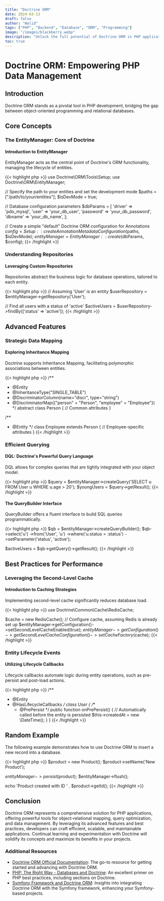 ```yaml
---
title: "Doctrine ORM"
date: 2024-03-13
draft: false
author: "Walid"
tags: ["PHP", "Backend", "Database", "ORM", "Programming"]
image: "/images/blackberry.webp"
description: "Unlock the full potential of Doctrine ORM in PHP applications with this comprehensive guide, featuring in-depth concepts, practical code examples, and advanced techniques."
toc: true
---
```


# Doctrine ORM: Empowering PHP Data Management

## Introduction

Doctrine ORM stands as a pivotal tool in PHP development, bridging the gap between object-oriented programming and relational databases.

## Core Concepts

### The EntityManager: Core of Doctrine

#### Introduction to EntityManager

EntityManager acts as the central point of Doctrine's ORM functionality, managing the lifecycle of entities.

{{< highlight php >}}
use Doctrine\ORM\Tools\Setup;
use Doctrine\ORM\EntityManager;

// Specify the path to your entities and set the development mode
$paths = ["/path/to/your/entities"];
$isDevMode = true;

// Database configuration parameters
$dbParams = [
    'driver'   => 'pdo_mysql',
    'user'     => 'your_db_user',
    'password' => 'your_db_password',
    'dbname'   => 'your_db_name',
];

// Create a simple "default" Doctrine ORM configuration for Annotations
$config = Setup::createAnnotationMetadataConfiguration($paths, $isDevMode);
$entityManager = EntityManager::create($dbParams, $config);
{{< /highlight >}}

### Understanding Repositories

#### Leveraging Custom Repositories

Repositories abstract the business logic for database operations, tailored to each entity.

{{< highlight php >}}
// Assuming 'User' is an entity
$userRepository = $entityManager->getRepository('User');

// Find all users with a status of 'active'
$activeUsers = $userRepository->findBy(['status' => 'active']);
{{< /highlight >}}

## Advanced Features

### Strategic Data Mapping

#### Exploring Inheritance Mapping

Doctrine supports Inheritance Mapping, facilitating polymorphic associations between entities.

{{< highlight php >}}
/**
 * @Entity
 * @InheritanceType("SINGLE_TABLE")
 * @DiscriminatorColumn(name="discr", type="string")
 * @DiscriminatorMap({"person" = "Person", "employee" = "Employee"})
 */
abstract class Person
{
    // Common attributes
}

/**
 * @Entity
 */
class Employee extends Person
{
    // Employee-specific attributes
}
{{< /highlight >}}

### Efficient Querying

#### DQL: Doctrine's Powerful Query Language

DQL allows for complex queries that are tightly integrated with your object model.

{{< highlight php >}}
$query = $entityManager->createQuery('SELECT u FROM User u WHERE u.age > 20');
$youngUsers = $query->getResult();
{{< /highlight >}}

#### The QueryBuilder Interface

QueryBuilder offers a fluent interface to build SQL queries programmatically.

{{< highlight php >}}
$qb = $entityManager->createQueryBuilder();
$qb->select('u')
   ->from('User', 'u')
   ->where('u.status = :status')
   ->setParameter('status', 'active');

$activeUsers = $qb->getQuery()->getResult();
{{< /highlight >}}

## Best Practices for Performance

### Leveraging the Second-Level Cache

#### Introduction to Caching Strategies

Implementing second-level cache significantly reduces database load.

{{< highlight php >}}
use Doctrine\Common\Cache\RedisCache;

$cache = new RedisCache();
// Configure cache, assuming Redis is already set up
$entityManager->getConfiguration()->setSecondLevelCacheEnabled(true);
$entityManager->getConfiguration()->getSecondLevelCacheConfiguration()->setCacheFactory($cache);
{{< /highlight >}}

### Entity Lifecycle Events

#### Utilizing Lifecycle Callbacks

Lifecycle callbacks automate logic during entity operations, such as pre-persist and post-load actions.

{{< highlight php >}}
/**
 * @Entity
 * @HasLifecycleCallbacks
 */
class User
{
    /**
     * @PrePersist
     */
    public function onPrePersist()
    {
        // Automatically called before the entity is persisted
        $this->createdAt = new \DateTime();
    }
}
{{< /highlight >}}

## Random Example

The following example demonstrates how to use Doctrine ORM to insert a new record into a database.

{{< highlight php >}}
$product = new Product();
$product->setName('New Product');

$entityManager->persist($product);
$entityManager->flush();

echo 'Product created with ID ' . $product->getId();
{{< /highlight >}}

## Conclusion

Doctrine ORM represents a comprehensive solution for PHP applications, offering powerful tools for object-relational mapping, query optimization, and data management. By leveraging its advanced features and best practices, developers can craft efficient, scalable, and maintainable applications. Continual learning and experimentation with Doctrine will solidify its concepts and maximize its benefits in your projects.

### Additional Resources

- [Doctrine ORM Official Documentation](https://www.doctrine-project.org/projects/orm.html): The go-to resource for getting started and advancing with Doctrine ORM.
- [PHP: The Right Way - Databases and Doctrine](https://phptherightway.com/#databases): An excellent primer on PHP best practices, including sections on Doctrine.
- [Symfony Framework and Doctrine ORM](https://symfony.com/doc/current/doctrine.html): Insights into integrating Doctrine ORM with the Symfony framework, enhancing your Symfony-based projects.